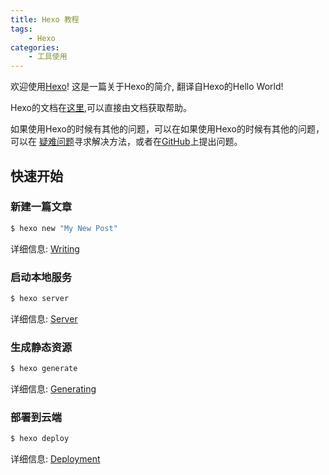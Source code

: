 ```yaml
---
title: Hexo 教程
tags:
    - Hexo
categories:
	- 工具使用
---
```

欢迎使用[Hexo](https://hexo.io/)! 这是一篇关于Hexo的简介, 翻译自Hexo的Hello World!

Hexo的文档在[这里](https://hexo.io/docs/),可以直接由文档获取帮助。

如果使用Hexo的时候有其他的问题，可以在如果使用Hexo的时候有其他的问题，可以在 [疑难问题](https://hexo.io/docs/troubleshooting.html)寻求解决方法，或者在[GitHub](https://github.com/hexojs/hexo/issues)上提出问题。

## 快速开始

### 新建一篇文章

``` bash
$ hexo new "My New Post"
```

详细信息: [Writing](https://hexo.io/docs/writing.html)

### 启动本地服务

``` bash
$ hexo server
```

详细信息: [Server](https://hexo.io/docs/server.html)

### 生成静态资源

``` bash
$ hexo generate
```

详细信息: [Generating](https://hexo.io/docs/generating.html)

### 部署到云端

``` bash
$ hexo deploy
```

详细信息: [Deployment](https://hexo.io/docs/deployment.html)
